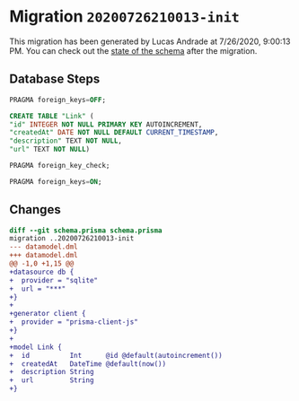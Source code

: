 # Migration `20200726210013-init`

This migration has been generated by Lucas Andrade at 7/26/2020, 9:00:13 PM.
You can check out the [state of the schema](./schema.prisma) after the migration.

## Database Steps

```sql
PRAGMA foreign_keys=OFF;

CREATE TABLE "Link" (
"id" INTEGER NOT NULL PRIMARY KEY AUTOINCREMENT,
"createdAt" DATE NOT NULL DEFAULT CURRENT_TIMESTAMP,
"description" TEXT NOT NULL,
"url" TEXT NOT NULL)

PRAGMA foreign_key_check;

PRAGMA foreign_keys=ON;
```

## Changes

```diff
diff --git schema.prisma schema.prisma
migration ..20200726210013-init
--- datamodel.dml
+++ datamodel.dml
@@ -1,0 +1,15 @@
+datasource db {
+  provider = "sqlite"
+  url = "***"
+}
+
+generator client {
+  provider = "prisma-client-js"
+}
+
+model Link {
+  id          Int      @id @default(autoincrement())
+  createdAt   DateTime @default(now())
+  description String
+  url         String
+}
```


